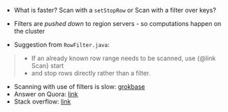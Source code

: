 * What is faster? Scan with a `setStopRow` or Scan with a filter over keys?
* Filters are _pushed down_ to region servers - so computations happen on the cluster

* Suggestion from `RowFilter.java`:

>  * If an already known row range needs to be scanned, use {@link Scan} start
>  * and stop rows directly rather than a filter.

* Scanning with use of filters is slow: [grokbase](http://grokbase.com/p/hbase/user/115cg0d7jh/very-slow-scan-performance-using-filters)
* Answer on Quora: [link](http://www.quora.com/How-feasible-is-real-time-querying-on-HBase-Can-it-be-achieved-through-a-programming-language-such-as-Python-PHP-or-JSP)
* Stack overflow: [link](http://stackoverflow.com/questions/10942638/should-i-user-prefixfilter-or-rowkey-range-scan-in-hbase)
